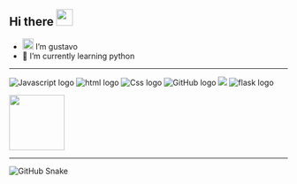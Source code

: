 
**Hi there**
<img src="https://c.tenor.com/ZTKZeL_nsqwAAAAi/pepe-sip.gif" width="30" />
---
- <img src= "https://images.emojiterra.com/google/android-11/128px/1f468-1f4bb.png" width="20"/> I’m gustavo
- 🌱 I’m currently learning python
 ---

  <img src="https://img.shields.io/badge/JavaScript-323330?style=for-the-badge&logo=javascript&logoColor=F7DF1E" alt="Javascript logo" /> <img src="https://img.shields.io/badge/HTML5-E34F26?style=for-the-badge&logo=html5&logoColor=white" alt="html logo" /> <img src="https://img.shields.io/badge/CSS3-1572B6?style=for-the-badge&logo=css3&logoColor=white" alt="Css logo" /> <img src="https://img.shields.io/badge/Git-F05032?style=for-the-badge&logo=git&logoColor=white" alt="GitHub logo" /> <img src="https://img.shields.io/badge/Python-FFD43B?style=for-the-badge&logo=python&logoColor=blue" atl="python logo"/> <img src="https://img.shields.io/badge/Flask-000000?style=for-the-badge&logo=flask&logoColor=white" alt="flask logo"/>
  
   <img height="100" src="https://github-readme-stats.vercel.app/api/top-langs/?username=gusttavojt&layout=compact&show_icons=true&title_color=ffffff&icon_color=34abeb&text_color=daf7dc&bg_color=151515" style="vertical-align: top;" />
   
   
   ---
  
![GitHub Snake](.github/workflows/snake.yml)
